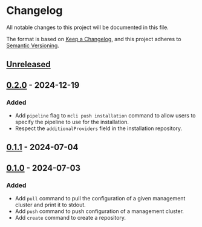 # Changelog

All notable changes to this project will be documented in this file.

The format is based on [Keep a Changelog](https://keepachangelog.com/en/1.0.0/),
and this project adheres to [Semantic Versioning](https://semver.org/spec/v2.0.0.html).



## [Unreleased]

## [0.2.0] - 2024-12-19

### Added

- Add `pipeline` flag to `mcli push installation` command to allow users to specify the pipeline to use for the installation.
- Respect the `additionalProviders` field in the installation repository.

## [0.1.1] - 2024-07-04

## [0.1.0] - 2024-07-03

### Added

- Add `pull` command to pull the configuration of a given management cluster and print it to stdout.
- Add `push` command to push configuration of a management cluster.
- Add `create` command to create a repository.

[Unreleased]: https://github.com/giantswarm/mcli/compare/v0.2.0...HEAD
[0.2.0]: https://github.com/giantswarm/mcli/compare/v0.1.1...v0.2.0
[0.1.1]: https://github.com/giantswarm/mcli/compare/v0.1.0...v0.1.1
[0.1.0]: https://github.com/giantswarm/mcli/releases/tag/v0.1.0
